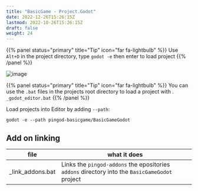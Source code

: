 ```yaml
---
title: "BasicGame - Project.Godot"
date: 2022-12-26T15:26:15Z
lastmod: 2022-10-26T15:26:15Z
draft: false
weight: 24
---
```


{{% panel status="primary" title="Tip" icon="far fa-lightbulb" %}}
Use `Alt+D` in the project directory, type `godot -e` then enter to load project
{{% /panel %}}

![image](../../images/basicgame/basicgame-project-files.jpg)

{{% panel status="primary" title="Tip" icon="far fa-lightbulb" %}}
You can use the `.bat` files in the projects root directory to load a project with . `_godot_editor.bat` 
{{% /panel %}}

Load projects into Editor by adding `--path`:

 `godot -e --path pingod-basicgame/BasicGameGodot`

 ## Add on linking

| file  | what it does |
| ------------- | ------------- |
| _link_addons.bat  | Links the `pingod-addons` the epositories `addons` directory into the `BasicGameGodot` project |
